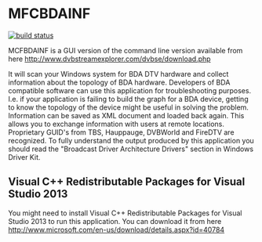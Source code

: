 # MFCBDAINF

[![build status](https://ci.appveyor.com/api/projects/status/github/jensvaaben/mfcbdainf?branch=master&svg=true)](https://ci.appveyor.com/project/jensvaaben/mfcbdainf)

MCFBDAINF is a GUI version of the command line version available from here http://www.dvbstreamexplorer.com/dvbse/download.php

It will scan your Windows system for BDA DTV hardware and collect information about the topology of BDA hardware. Developers of BDA compatible software can use this application for troubleshooting purposes. I.e. if your application is failing to build the graph for a BDA device, getting to know the topology of the device might be useful in solving the problem. Information can be saved as XML document and loaded back again. This allows you to exchange information with users at remote locations. Proprietary GUID's from TBS, Hauppauge, DVBWorld and FireDTV are recognized.
To fully understand the output produced by this application you should read the "Broadcast Driver Architecture Drivers" section in Windows Driver Kit.

## Visual C++ Redistributable Packages for Visual Studio 2013
You might need to install Visual C++ Redistributable Packages for Visual Studio 2013 to run this application. You can download it from here http://www.microsoft.com/en-us/download/details.aspx?id=40784
